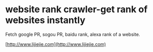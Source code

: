 website rank crawler-get rank of websites instantly
==========

Fetch google PR, sogou PR, baidu rank, alexa rank of a website.

[http://www.lijiejie.com](http://www.lijiejie.com)
